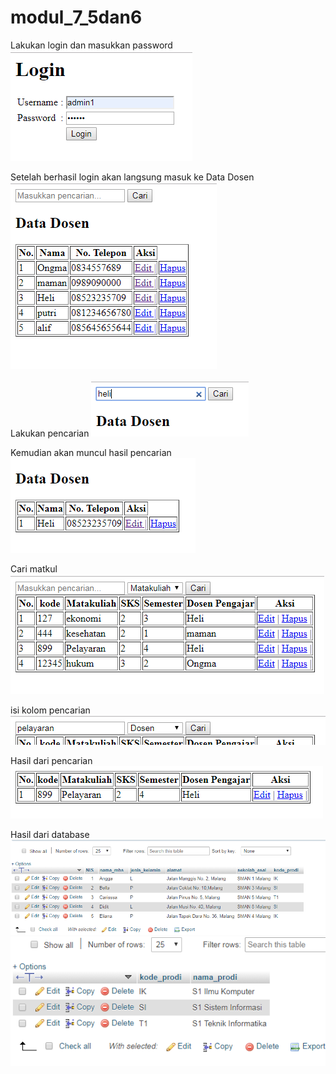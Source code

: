 # modul_7_5dan6
Lakukan login dan masukkan password
![alt text](https://github.com/KadekJ/modul_7_5dan6/blob/master/1.PNG)

Setelah berhasil login akan langsung masuk ke Data Dosen
![alt text](https://github.com/KadekJ/modul_7_5dan6/blob/master/2.PNG)

Lakukan pencarian
![alt text](https://github.com/KadekJ/modul_7_5dan6/blob/master/3.PNG)

Kemudian akan muncul hasil pencarian
![alt text](https://github.com/KadekJ/modul_7_5dan6/blob/master/4.PNG)

Cari matkul
![alt text](https://github.com/KadekJ/modul_7_5dan6/blob/master/5.PNG)

isi kolom pencarian
![alt text](https://github.com/KadekJ/modul_7_5dan6/blob/master/6.PNG)

Hasil dari pencarian
![alt text](https://github.com/KadekJ/modul_7_5dan6/blob/master/7.PNG)


Hasil dari database
![alt text](https://github.com/KadekJ/modul_7_5dan6/blob/master/8.PNG)
![alt text](https://github.com/KadekJ/modul_7_5dan6/blob/master/9.PNG)
